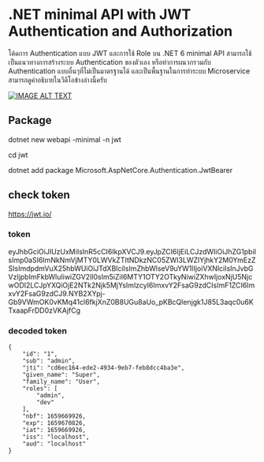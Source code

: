 # .NET minimal API with JWT Authentication and Authorization

โค้ดการ Authentication แบบ JWT และการใช้ Role บน .NET 6 minimal API สามารถใช้ เป็นแนวทางการสร้างระบบ Authentication ของตัวเอง หรือทำการผนวกรวมกับ Authentication แบบอื่นๆที่ไม่เป็นมาตรฐานได้ และเป็นพื้นฐานในการทำระบบ Microservice สามารถดูคำอธิบายในวีดีโอข้างล่างนี้ครับ

[![IMAGE ALT TEXT](http://img.youtube.com/vi/MjvBoLVZxnY/0.jpg)](https://youtu.be/MjvBoLVZxnY "เข้าใจ .NET Role base JWT authorization ใน 15 นาที")

## Package

dotnet new webapi -minimal -n jwt

cd jwt

dotnet add package Microsoft.AspNetCore.Authentication.JwtBearer


## check token

<https://jwt.io/>

### token
eyJhbGciOiJIUzUxMiIsInR5cCI6IkpXVCJ9.eyJpZCI6IjEiLCJzdWIiOiJhZG1pbiIsImp0aSI6ImNkNmVjMTY0LWVkZTItNDkzNC05ZWI3LWZlYjhkY2M0YmEzZSIsImdpdmVuX25hbWUiOiJTdXBlciIsImZhbWlseV9uYW1lIjoiVXNlciIsInJvbGVzIjpbImFkbWluIiwiZGV2Il0sIm5iZiI6MTY1OTY2OTkyNiwiZXhwIjoxNjU5NjcwODI2LCJpYXQiOjE2NTk2Njk5MjYsImlzcyI6ImxvY2FsaG9zdCIsImF1ZCI6ImxvY2FsaG9zdCJ9.NYB2XYpj-Gb9VWmOK0vKMq41cl6fkjXnZ0B8UGu8aUo_pKBcQlenjgk1J85L3aqc0u6KTxaapFrDD0zVKAjfCg

### decoded token

    {
        "id": "1",
        "sub": "admin",
        "jti": "cd6ec164-ede2-4934-9eb7-feb8dcc4ba3e",
        "given_name": "Super",
        "family_name": "User",
        "roles": [
            "admin",
            "dev"
        ],
        "nbf": 1659669926,
        "exp": 1659670826,
        "iat": 1659669926,
        "iss": "localhost",
        "aud": "localhost"
    }
    
